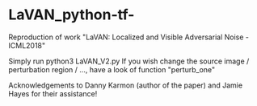 # LaVAN_python-tf-
Reproduction of work "LaVAN: Localized and Visible Adversarial Noise - ICML2018"

Simply run python3 LaVAN_V2.py
If you wish change the source image / perturbation region / ..., have a look of function "perturb_one"

Acknowledgements to Danny Karmon (author of the paper) and Jamie Hayes for their assistance!
